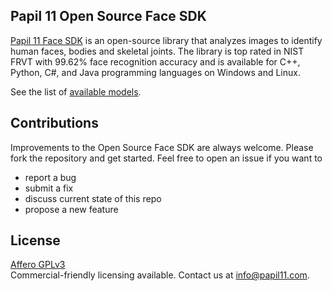 
## Papil 11 Open Source Face SDK

[Papil 11 Face SDK](face_sdk/) is an open-source library that analyzes images to identify human faces, bodies and skeletal joints. The library is top rated in NIST FRVT with 99.62% face recognition accuracy and is available for C++, Python, C#, and Java programming languages on Windows and Linux.

See the list of [available models](face_sdk/).

## Contributions

Improvements to the Open Source Face SDK are always welcome. Please fork the repository and get started. 
Feel free  to open an issue if you want to
* report a bug
* submit a fix
* discuss current state of this repo
* propose a new feature

## License

[Affero GPLv3](http://www.gnu.org/licenses/agpl-3.0.html)  
Commercial-friendly licensing available. Contact us at info@papil11.com.
